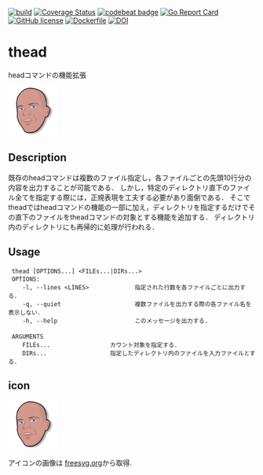 [![build](https://github.com/akanatr/thead/actions/workflows/build.yml/badge.svg)](https://github.com/akanatr/thead/actions/workflows/build.yml)
[![Coverage Status](https://coveralls.io/repos/github/akanatr/thead/badge.svg?branch=main)](https://coveralls.io/github/akanatr/thead?branch=main)
[![codebeat badge](https://codebeat.co/badges/dd29b1a2-7c3c-4c2a-b08e-87e152043f57)](https://codebeat.co/projects/github-com-akanatr-thead-main)
[![Go Report Card](https://goreportcard.com/badge/github.com/akanatr/thead)](https://goreportcard.com/report/github.com/akanatr/thead)
[![GitHub license](https://img.shields.io/github/license/akanatr/thead)](https://github.com/akanatr/thead/blob/main/LICENSE)
[![Dockerfile](https://img.shields.io/badge/Docker-ghcr.io%2Fakanatr%2Fthead%3A1.0.0-green?logo=docker)](https://hub.docker.com/repository/docker/akanatr/thead_image)
[![DOI](https://zenodo.org/badge/370276517.svg)](https://zenodo.org/badge/latestdoi/370276517)

# thead
headコマンドの機能拡張 

<img src="./img/thead_icon.svg" width="100">

## Description
既存のheadコマンドは複数のファイル指定し，各ファイルごとの先頭10行分の内容を出力することが可能である．
しかし，特定のディレクトリ直下のファイル全てを指定する際には，正規表現を工夫する必要があり面倒である．
そこでtheadではheadコマンドの機能の一部に加え，ディレクトリを指定するだけでその直下のファイルをtheadコマンドの対象とする機能を追加する．
ディレクトリ内のディレクトリにも再帰的に処理が行われる．


## Usage
```
 thead [OPTIONS...] <FILEs...|DIRs...>  
 OPTIONS:  
    -l, --lines <LINES>             指定された行数を各ファイルごとに出力する．
    -q, --quiet                     複数ファイルを出力する際の各ファイル名を表示しない．
    -h, --help                      このメッセージを出力する.  
    
 ARGUMENTS   
    FILEs...                 カウント対象を指定する．
    DIRs...                  指定したディレクトリ内のファイルを入力ファイルとする．
```
  
## icon
<img src="./img/thead_icon.svg" width="100">  

アイコンの画像は [freesvg.org](https://freesvg.org/rejons-head-vector)から取得.
